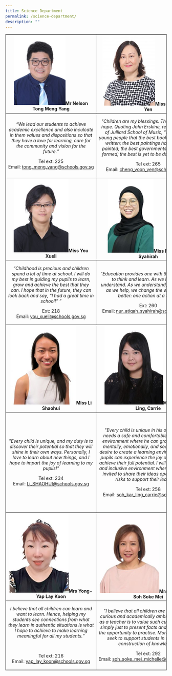 ```yaml
---
title: Science Department
permalink: /science-department/
description: ""
---
```

<table style="border-collapse: collapse; width: 100%;" border="1">
<tbody>
<tr>
<td style="width: 33.3333%; text-align: center;"><img style="width: 60%;" src="/images/sci1.jpg" /><strong>Mr Nelson Tong Meng Yang</strong></td>
<td style="width: 33.3333%; text-align: center;"><img style="width: 53%;" src="/images/sci2.jpg" /><strong>Miss Cheng Voon Yen</strong></td>
<td style="width: 33.3333%; text-align: center;"><img style="width: 55%;" src="/images/sci3.jpg" /><strong>Mdm Ng Xiao Wei Serene</strong></td>
</tr>
<tr>
<td style="width: 33.3333%; text-align: center;">
<p><em>&ldquo;We lead our students to achieve academic excellence and also inculcate in them values and dispositions so that they have a love for learning, care for the community and vision for the future.&rdquo;</em></p>
<p>Tel&nbsp;ext: 225<br />Email:&nbsp;<a href="mailto:tong_meng_yang@schools.gov.sg">tong_meng_yang@schools.gov.sg</a></p>
</td>
<td style="width: 33.3333%; text-align: center;">
<p><em>"Children are my blessings. They are gifts of hope. Quoting John Erskine, renowned head of Julliard School of Music, &ldquo;Let&rsquo;s tell our young people that the best books are yet to be written; the best paintings have yet been painted; the best governments are yet to be formed; the best is yet to be done by them."</em></p>
<p>Tel&nbsp;ext: 265<br />Email:&nbsp;<a href="mailto:cheng_voon_yen@schools.gov.sg">cheng_voon_yen@schools.gov.sg</a></p>
</td>
<td style="width: 33.3333%; text-align: center;">
<p><em>&ldquo;I believe that it is important for&nbsp;children&nbsp;to acquire sound values and skills starting at a young age, so&nbsp;that they can live&nbsp;lives&nbsp;as responsible adults and active citizens.&nbsp;I want the children to&nbsp;enjoy&nbsp;learning and become creative and reflective learners.&rdquo;</em></p>
<p>Tel&nbsp;ext: 267<br />Email:&nbsp;<a href="mailto:ng_xiao_wei_serene@schools.gov.sg">ng_xiao_wei_serene@schools.gov.sg</a></p>
</td>
</tr>
<tr>
<td style="width: 33.3333%; text-align: center;"><img style="width: 64%;" src="/images/sci4.jpg" /><strong>Miss You Xueli</strong></td>
<td style="width: 33.3333%; text-align: center;"><img style="width: 46%;" src="/images/sci5.jpg" /><strong>Miss Nur Atiqah Syahirah</strong></td>
<td style="width: 33.3333%; text-align: center;"><img style="width: 64%;" src="/images/sci6.jpg" /><strong>Mr Lin Renyi</strong></td>
</tr>
<tr>
<td style="width: 33.3333%; text-align: center;">
<p><em>&ldquo;Childhood is precious and children spend a lot of time at school. I will do my best in guiding my pupils to learn, grow and achieve the best that they can. I hope that in the future, they can look back and say, &ldquo;I had a great time in school!&rdquo; &rdquo;</em></p>
<p>Ext: 218<br />Email:&nbsp;<a href="mailto:you_xueli@schools.gov.sg">you_xueli@schools.gov.sg</a></p>
</td>
<td style="width: 33.3333%; text-align: center;">
<p><em>&ldquo;Education provides one with the opportunity to think and learn.&nbsp;As we learn, we understand. As we understand, we help. And as we help, we change the world for the better: one action at a time.&rdquo;</em></p>
<p>Ext: 260<br />Email:&nbsp;<a href="mailto:nur_atiqah_syahirah@schools.gov.sg">nur_atiqah_syahirah@schools.gov.sg</a></p>
</td>
<td style="width: 33.3333%; text-align: center;">
<p><em>"I believe that everyone is different, physically and mentally. The key to helping each individual is discovering their strengths, and learning styles."</em></p>
<p>Tel ext: 295<br />Email:&nbsp;<a href="mailto:Lin_RENYI@schools.gov.sg">Lin_RENYI@schools.gov.sg</a></p>
</td>
</tr>
<tr>
<td style="width: 33.3333%; text-align: center;"><img style="width: 77%;" src="/images/sci7.jpg" /><strong>Miss Li Shaohui</strong></td>
<td style="width: 33.3333%; text-align: center;"><img style="width: 59%;" src="/images/sci8.jpg" /><strong>Miss Soh Kar Ling, Carrie</strong></td>
<td style="width: 33.3333%; text-align: center;"><img style="width: 52%;" src="/images/sci9.jpg" /><strong>Mr Ganges Lim Zi Yang</strong></td>
</tr>
<tr>
<td style="width: 33.3333%; text-align: center;">
<p><em>"Every child is unique, and my duty is to discover their potential so that they will shine in their own ways. Personally, I love to learn about new things, and I hope to impart the joy of learning to my pupils!"</em></p>
<p>Tel&nbsp;ext: 234<br />Email:&nbsp;<a href="mailto:Li_SHAOHUI@schools.gov.sg">Li_SHAOHUI@schools.gov.sg</a></p>
</td>
<td style="width: 33.3333%; text-align: center;">
<p><em>"Every child is unique in his own way and needs a safe and comfortable educational environment where he can grow physically, mentally, emotionally, and socially. It is my desire to create a learning environment where pupils can experience the joy of learning and achieve their full potential. I will provide a safe and inclusive environment where all pupils are invited to share their ideas openly and take risks to support their learning."</em></p>
<p>Tel&nbsp;ext: 258<br />Email:&nbsp;<a href="mailto:soh_kar_ling_carrie@schools.gov.sg">soh_kar_ling_carrie@schools.gov.sg</a></p>
</td>
<td style="width: 33.3333%; text-align: center;">
<p><em>"Ko te manu e kai ana i te miro, nōna te ngahere, ko te manu e kai ana i te mātauranga, nōna te ao - Maori saying</em></p>
<p><em>The bird that partakes of the miro berry owns the forest, the bird that partakes of education owns the world.</em></p>
<p><em>I seek to empower every learner to be their own agent of change, so that they can be free to uncover their individual passion for knowledge."</em></p>
<p>&nbsp;</p>
<p>Tel ext: 301<br />Email:&nbsp;<a href="mailto:Ganges_Lim_Zi_Yang@schools.gov.sg">Ganges_Lim_Zi_Yang@schools.gov.sg</a></p>
</td>
</tr>
<tr>
<td style="width: 33.3333%; text-align: center;"><img style="width: 69%;" src="/images/sci10.jpg" /><strong>Mrs Yong-Yap Lay Koon</strong></td>
<td style="width: 33.3333%; text-align: center;"><img style="width: 60%;" src="/images/sci11.jpg" /><strong>Mrs Michelle Tan Soh Soke Mei</strong></td>
<td style="width: 33.3333%; text-align: center;">&nbsp;</td>
</tr>
<tr>
<td style="width: 33.3333%; text-align: center;">
<p><em>I believe that all children can learn and want to learn. Hence, helping my students see connections from what they learn in authentic situations is what I hope to achieve to make learning meaningful for all my students.&rdquo;</em></p>
<p>&nbsp;</p>
<p>Tel ext: 216<br />Email:&nbsp;<a href="mailto:yap_lay_koon@schools.gov.sg">yap_lay_koon@schools.gov.sg</a></p>
</td>
<td style="width: 33.3333%; text-align: center;">
<p><em>"I believe that all children are intellectually curious and academically ambitious.&nbsp; My role as a teacher is to value such curiosity and not simply just to present facts and give students the opportunity to practise. More importantly, I seek to support students in their active construction of knowledge."</em></p>
<p>Tel&nbsp;ext: 292<br />Email:&nbsp;<a href="mailto:soh_soke_mei_michelle@schools.gov.sg">soh_soke_mei_michelle@schools.gov.sg</a></p>
</td>
<td style="width: 33.3333%; text-align: center;">&nbsp;</td>
</tr>
</tbody>
</table>